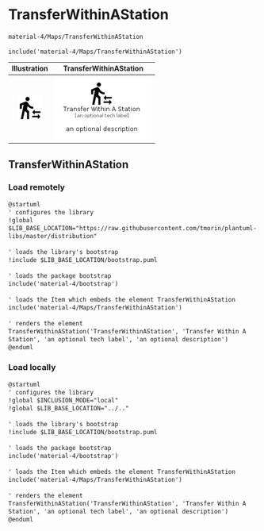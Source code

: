 # TransferWithinAStation


```text
material-4/Maps/TransferWithinAStation
```

```text
include('material-4/Maps/TransferWithinAStation')
```



| Illustration | TransferWithinAStation |
| :---: | :---: |
| ![illustration for Illustration](../../material-4/Maps/TransferWithinAStation.png) | ![illustration for TransferWithinAStation](../../material-4/Maps/TransferWithinAStation.Local.png) |




## TransferWithinAStation

### Load remotely
```plantuml
@startuml
' configures the library
!global $LIB_BASE_LOCATION="https://raw.githubusercontent.com/tmorin/plantuml-libs/master/distribution"

' loads the library's bootstrap
!include $LIB_BASE_LOCATION/bootstrap.puml

' loads the package bootstrap
include('material-4/bootstrap')

' loads the Item which embeds the element TransferWithinAStation
include('material-4/Maps/TransferWithinAStation')

' renders the element
TransferWithinAStation('TransferWithinAStation', 'Transfer Within A Station', 'an optional tech label', 'an optional description')
@enduml
```

### Load locally
```plantuml
@startuml
' configures the library
!global $INCLUSION_MODE="local"
!global $LIB_BASE_LOCATION="../.."

' loads the library's bootstrap
!include $LIB_BASE_LOCATION/bootstrap.puml

' loads the package bootstrap
include('material-4/bootstrap')

' loads the Item which embeds the element TransferWithinAStation
include('material-4/Maps/TransferWithinAStation')

' renders the element
TransferWithinAStation('TransferWithinAStation', 'Transfer Within A Station', 'an optional tech label', 'an optional description')
@enduml
```

